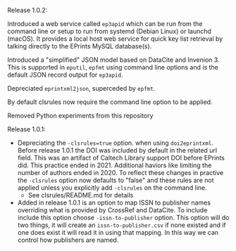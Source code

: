 Release 1.0.2:

Introduced a web service called `ep3apid` which can be run from the
command line or setup to run from systemd (Debian Linux) or 
launchd (macOS). It provides a local host web service for quick
key list retrieval by talking directly to the EPrints MySQL database(s).

Introduced a "simplified" JSON model based on DataCite and Invenion 3.
This is supported in `eputil`, `epfmt` using command line options
and is the default JSON record output for `ep3apid`.

Depreciated `eprintxml2json`, superceded by `epfmt`.

By default clsrules now require the command line option to be applied.

Removed Python experiments from this repository

Release 1.0.1:

- Depreciating the `-clsrules=true` option. when using `doi2eprintxml`. Before release 1.0.1 the DOI was included by default in the related url field. This was an artifact of Caltech Library support DOI before EPrints did. This practice ended in 2021. Additional haviors like limiting the number of authors ended in 2020.  To reflect these changes in practive the `-clsrules` option now defaults to "false" and these rules are not applied unless you explicitly add `-clsrules` on the command line.
    - See clsrules/README.md for details
- Added in release 1.0.1 is an option to map ISSN to publisher names overriding what is provided by CrossRef and DataCite. To include include this option choose `-issn-to-publisher` option.  This option will do two things, it will create an `issn-to-publisher.csv` if none existed and if one does exist it will read it in using that mapping. In this way we can control how publishers are named.
